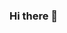 ### Hi there 👋

<!--
**cyunko/cyunko** is a ✨ _special_ ✨ repository because its `README.md` (this file) appears on your GitHub profile.

Here are some ideas to get you started:
Name
一言掲示板(データーベース、PHPを使用)
====

Overview
フォームに必要事項を入力すると、表示される。
削除、編集も出来る。

## Description
名前、コメント、パスワードを書いて投稿してください
削除は削除したい番号とパスワードを入れて削除ボタンを押してください
編集は編集したい番号とパスワードを入れて編集ボタンを押すと、名前、コメント、パスワードが表示されるので変更後、編集ボタンを押してください

## Demo

## VS. 

## Requirement

## Usage

## Install

## Contribution

## Licence

## Author



- 🔭 I’m currently working on ...
- 🌱 I’m currently learning ...
- 👯 I’m looking to collaborate on ...
- 🤔 I’m looking for help with ...
- 💬 Ask me about ...
- 📫 How to reach me: ...
- 😄 Pronouns: ...
- ⚡ Fun fact: ...
-->
